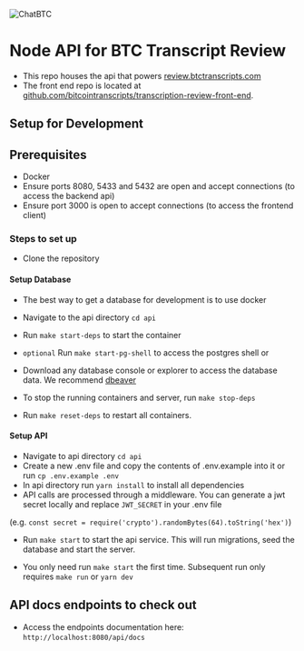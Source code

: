 ![ChatBTC](https://raw.githubusercontent.com/bitcointranscripts/transcription-review-front-end/dev/public/btc-transcripts-landscape.png)

# Node API for BTC Transcript Review

- This repo houses the api that powers [review.btctranscripts.com](https://review.btctranscripts.com)
- The front end repo is located at [github.com/bitcointranscripts/transcription-review-front-end](https://github.com/bitcointranscripts/transcription-review-front-end).

## Setup for Development

## Prerequisites

- Docker
- Ensure ports 8080, 5433 and 5432 are open and accept connections (to access the backend api)
- Ensure port 3000 is open to accept connections (to access the frontend client)

### Steps to set up

- Clone the repository

#### Setup Database

- The best way to get a database for development is to use docker

- Navigate to the api directory `cd api`
- Run `make start-deps` to start the container
- `optional` Run `make start-pg-shell` to access the postgres shell or
- Download any database console or explorer to access the database data. We recommend [dbeaver](https://dbeaver.io/)
- To stop the running containers and server, run `make stop-deps`
- Run `make reset-deps` to restart all containers.

#### Setup API

- Navigate to api directory `cd api`
- Create a new .env file and copy the contents of .env.example into it or run `cp .env.example .env`
- In api directory run `yarn install` to install all dependencies
- API calls are processed through a middleware. You can generate a jwt secret locally and replace `JWT_SECRET` in your .env file

(e.g. `const secret = require('crypto').randomBytes(64).toString('hex')`)

- Run `make start` to start the api service. This will run migrations, seed the database and start the server.

- You only need run `make start` the first time. Subsequent run only requires `make run` or `yarn dev`

## API docs endpoints to check out

- Access the endpoints documentation here: `http://localhost:8080/api/docs`
